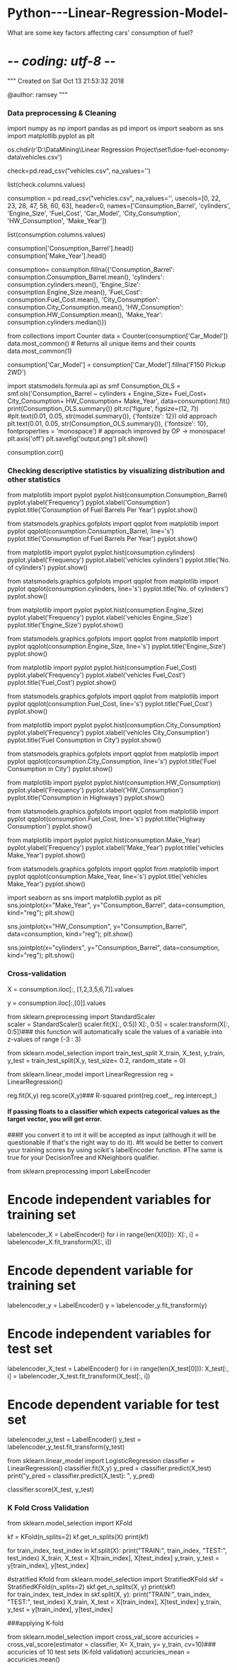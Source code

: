 # Python---Linear-Regression-Model-
What are some key factors affecting cars' consumption of fuel?

# -*- coding: utf-8 -*-
"""
Created on Sat Oct 13 21:53:32 2018

@author: ramsey
"""

### Data preprocessing & Cleaning 
import numpy as np
import pandas as pd
import os
import seaborn as sns
import matplotlib.pyplot as plt

os.chdir(r'D:\DataMining\Linear Regression Project\set1\doe-fuel-economy-data\vehicles.csv') 

check=pd.read_csv("vehicles.csv", na_values='')

list(check.columns.values)

consumption = pd.read_csv("vehicles.csv", na_values='', usecols=[0, 22, 23, 28, 47, 58, 60, 63], 
                           header=0, names=['Consumption_Barrel', 'cylinders', 'Engine_Size', 'Fuel_Cost', 'Car_Model',
                                            'City_Consumption', 'HW_Consumption', 'Make_Year'])

list(consumption.columns.values)


consumption['Consumption_Barrel'].head()
consumption['Make_Year'].head()

consumption= consumption.fillna({'Consumption_Barrel': consumption.Consumption_Barrel.mean(),
                                 'cylinders': consumption.cylinders.mean(),
                                 'Engine_Size': consumption.Engine_Size.mean(),
                                 'Fuel_Cost': consumption.Fuel_Cost.mean(),
                                 'City_Consumption': consumption.City_Consumption.mean(),
                                 'HW_Consumption': consumption.HW_Consumption.mean(),
                                 'Make_Year': consumption.cylinders.median()})

from collections import Counter
data = Counter(consumption['Car_Model'])
data.most_common()   # Returns all unique items and their counts
data.most_common(1) 

consumption['Car_Model'] = consumption['Car_Model'].fillna('F150 Pickup 2WD') 

import statsmodels.formula.api as smf
Consumption_OLS = smf.ols('Consumption_Barrel ~ cylinders + Engine_Size+ Fuel_Cost+ City_Consumption+ HW_Consumption+ Make_Year', data=consumption).fit()
print(Consumption_OLS.summary())
plt.rc('figure', figsize=(12, 7))
#plt.text(0.01, 0.05, str(model.summary()), {'fontsize': 12}) old approach
plt.text(0.01, 0.05, str(Consumption_OLS.summary()), {'fontsize': 10}, fontproperties = 'monospace') # approach improved by OP -> monospace!
plt.axis('off')
plt.savefig('output.png')
plt.show()

consumption.corr()

### Checking descriptive statistics by visualizing distribution and other statistics 
from matplotlib import pyplot
pyplot.hist(consumption.Consumption_Barrel)
pyplot.ylabel('Frequency')
pyplot.xlabel('Consumption')
pyplot.title('Consumption of Fuel Barrels Per Year')
pyplot.show()

from statsmodels.graphics.gofplots import qqplot
from matplotlib import pyplot
qqplot(consumption.Consumption_Barrel, line='s')
pyplot.title('Consumption of Fuel Barrels Per Year')
pyplot.show()

from matplotlib import pyplot
pyplot.hist(consumption.cylinders)
pyplot.ylabel('Frequency')
pyplot.xlabel('vehicles cylinders')
pyplot.title('No. of cylinders')
pyplot.show()

from statsmodels.graphics.gofplots import qqplot
from matplotlib import pyplot
qqplot(consumption.cylinders, line='s')
pyplot.title('No. of cylinders')
pyplot.show()

from matplotlib import pyplot
pyplot.hist(consumption.Engine_Size)
pyplot.ylabel('Frequency')
pyplot.xlabel('vehicles Engine_Size')
pyplot.title('Engine_Size')
pyplot.show()

from statsmodels.graphics.gofplots import qqplot
from matplotlib import pyplot
qqplot(consumption.Engine_Size, line='s')
pyplot.title('Engine_Size')
pyplot.show()


from matplotlib import pyplot
pyplot.hist(consumption.Fuel_Cost)
pyplot.ylabel('Frequency')
pyplot.xlabel('vehicles Fuel_Cost')
pyplot.title('Fuel_Cost')
pyplot.show()

from statsmodels.graphics.gofplots import qqplot
from matplotlib import pyplot
qqplot(consumption.Fuel_Cost, line='s')
pyplot.title('Fuel_Cost')
pyplot.show()

from matplotlib import pyplot
pyplot.hist(consumption.City_Consumption)
pyplot.ylabel('Frequency')
pyplot.xlabel('vehicles City_Consumption')
pyplot.title('Fuel Consumption in City')
pyplot.show()

from statsmodels.graphics.gofplots import qqplot
from matplotlib import pyplot
qqplot(consumption.City_Consumption, line='s')
pyplot.title('Fuel Consumption in City')
pyplot.show()

from matplotlib import pyplot
pyplot.hist(consumption.HW_Consumption)
pyplot.ylabel('Frequency')
pyplot.xlabel('HW_Consumption')
pyplot.title('Consumption in Highways')
pyplot.show()

from statsmodels.graphics.gofplots import qqplot
from matplotlib import pyplot
qqplot(consumption.Fuel_Cost, line='s')
pyplot.title('Highway Consumption')
pyplot.show()

from matplotlib import pyplot
pyplot.hist(consumption.Make_Year)
pyplot.ylabel('Frequency')
pyplot.xlabel('Make_Year')
pyplot.title('vehicles Make_Year')
pyplot.show()

from statsmodels.graphics.gofplots import qqplot
from matplotlib import pyplot
qqplot(consumption.Make_Year, line='s')
pyplot.title('vehicles Make_Year')
pyplot.show()

import seaborn as sns
import matplotlib.pyplot as plt
sns.jointplot(x="Make_Year", y="Consumption_Barrel", data=consumption, kind="reg");
plt.show()

sns.jointplot(x="HW_Consumption", y="Consumption_Barrel", data=consumption, kind="reg");
plt.show()

sns.jointplot(x="cylinders", y="Consumption_Barrel", data=consumption, kind="reg");
plt.show()

### Cross-validation

X = consumption.iloc[:, [1,2,3,5,6,7]].values

y = consumption.iloc[:,[0]].values 

from sklearn.preprocessing import StandardScaler  
scaler = StandardScaler() 
scaler.fit(X[:, 0:5])
X[:, 0:5] = scaler.transform(X[:, 0:5])### this function will automatically scale the values of a variable into z-values of range (-3 : 3)

from sklearn.model_selection import train_test_split 
X_train, X_test, y_train, y_test = train_test_split(X,y, test_size= 0.2, random_state = 0) 

from sklearn.linear_model import LinearRegression
reg = LinearRegression()

reg.fit(X,y)
reg.score(X,y)### R-squared
print(reg.coef_, reg.intercept_)


#### If passing floats to a classifier which expects categorical values as the target vector, you will get error. 
###If you convert it to int it will be accepted as input (although it will be questionable if that's the right way to do it).
#It would be better to convert your training scores by using scikit's labelEncoder function.
#The same is true for your DecisionTree and KNeighbors qualifier.

from sklearn.preprocessing import LabelEncoder

# Encode independent variables for training set
labelencoder_X = LabelEncoder()
for i in range(len(X[0])):
    X[:, i] = labelencoder_X.fit_transform(X[:, i])


# Encode dependent variable for training set
labelencoder_y = LabelEncoder()
y = labelencoder_y.fit_transform(y)


# Encode independent variables for test set
labelencoder_X_test = LabelEncoder()
for i in range(len(X_test[0])):
    X_test[:, i] = labelencoder_X_test.fit_transform(X_test[:, i])


# Encode dependent variable for test set
labelencoder_y_test = LabelEncoder()
y_test = labelencoder_y_test.fit_transform(y_test)


from sklearn.linear_model import LogisticRegression
classifier = LinearRegression()
classifier.fit(X,y)
y_pred = classifier.predict(X_test)
print("y_pred = classifier.predict(X_test): ", y_pred)

classifier.score(X_test, y_test)

### K Fold Cross Validation 

from sklearn.model_selection import KFold

kf = KFold(n_splits=2)
 kf.get_n_splits(X)
print(kf)  

for train_index, test_index in kf.split(X):
    print("TRAIN:", train_index, "TEST:", test_index)
    X_train, X_test = X[train_index], X[test_index]
    y_train, y_test = y[train_index], y[test_index]



#stratified Kfold
from sklearn.model_selection import StratifiedKFold
skf = StratifiedKFold(n_splits=2)
skf.get_n_splits(X, y)
print(skf)  
for train_index, test_index in skf.split(X, y):
    print("TRAIN:", train_index, "TEST:", test_index)
    X_train, X_test = X[train_index], X[test_index]
    y_train, y_test = y[train_index], y[test_index]

###applying K-fold 

from sklearn.model_selection import cross_val_score
accuricies = cross_val_score(estimator = classifier, X= X_train, y= y_train, cv=10)### accuricies of 10 test sets (K-fold validation)
accuricies_mean = accuricies.mean()









